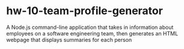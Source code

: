 # hw-10-team-profile-generator
A Node.js command-line application that takes in information about employees on a software engineering team, then generates an HTML webpage that displays summaries for each person
